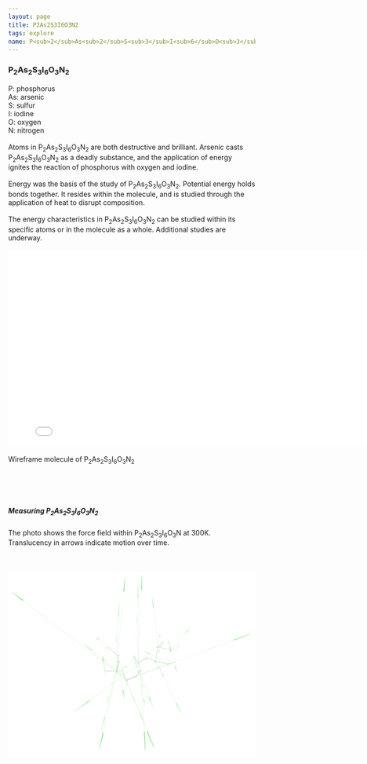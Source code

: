 ```yaml
---
layout: page
title: P2As2S3I6O3N2
tags: explore
name: P<sub>2</sub>As<sub>2</sub>S<sub>3</sub>I<sub>6</sub>O<sub>3</sub>N<sub>2</sub>
---
```


<h3 class="pageheader">
P<sub>2</sub>As<sub>2</sub>S<sub>3</sub>I<sub>6</sub>O<sub>3</sub>N<sub>2</sub>
</h3>
<div class="pagecontent"> 
<div class="row">
	<div class="grid-third">
P: phosphorus
<br>
As: arsenic
<br>
S: sulfur
<br>
I: iodine
<br>
O: oxygen
<br>
N: nitrogen
<br>
<br>
</div>
<div class="grid-two-thirds">
Atoms in P<sub>2</sub>As<sub>2</sub>S<sub>3</sub>I<sub>6</sub>O<sub>3</sub>N<sub>2</sub> are both destructive and brilliant. Arsenic casts P<sub>2</sub>As<sub>2</sub>S<sub>3</sub>I<sub>6</sub>O<sub>3</sub>N<sub>2</sub> as a deadly substance, and the application of energy ignites the reaction of phosphorus with oxygen and iodine. 
<br>
<br>
Energy was the basis of the study of P<sub>2</sub>As<sub>2</sub>S<sub>3</sub>I<sub>6</sub>O<sub>3</sub>N<sub>2</sub>. Potential energy holds bonds together. It resides within the molecule, and is studied through the application of heat to disrupt composition.
<br>
<br>
The energy characteristics in P<sub>2</sub>As<sub>2</sub>S<sub>3</sub>I<sub>6</sub>O<sub>3</sub>N<sub>2</sub> can be studied within its specific atoms or in the molecule as a whole. Additional studies are underway.  
</div>
</div>
</div>

<br>

<div class="bottompage">
<div class="grid-full float-center">

<iframe src="//player.vimeo.com/video/104358545?title=0&amp;byline=0&amp;portrait=0&amp;autoplay=1&amp;loop=1" width="800" height="400" frameborder="0"> </iframe>

<br>

Wireframe molecule of P<sub>2</sub>As<sub>2</sub>S<sub>3</sub>I<sub>6</sub>O<sub>3</sub>N<sub>2</sub> 

<br>
<br>
<br>

<h5>Measuring P<sub>2</sub>As<sub>2</sub>S<sub>3</sub>I<sub>6</sub>O<sub>3</sub>N<sub>2</sub> </h5>
The photo shows the force field within P<sub>2</sub>As<sub>2</sub>S<sub>3</sub>I<sub>6</sub>O<sub>3</sub>N at 300K. Translucency in arrows indicate motion over time. 
<br>
<br>
<br>
<br>
<a href="/img/passionweb.png"><img src="/img/passionweb.png"></a>
<br>
<br>
</div>
</div>




